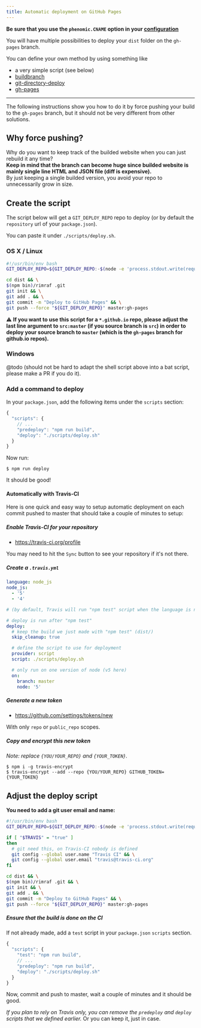 ```yaml
---
title: Automatic deployment on GitHub Pages
---
```


**Be sure that you use the ``phenomic.CNAME`` option in your
[configuration](./configuration/)**

You will have multiple possibilities to deploy your `dist` folder on the
`gh-pages` branch.

You can define your own method by using something like
- a very simple script (see below)
- [buildbranch](https://www.npmjs.com/package/buildbranch)
- [git-directory-deploy](https://github.com/X1011/git-directory-deploy)
- [gh-pages](https://www.npmjs.com/package/gh-pages)

---

The following instructions show you how to do it by force pushing your build to
the ``gh-pages`` branch,
but it should not be very different from other solutions.

## Why force pushing?

Why do you want to keep track of the builded website when you can just rebuild
it any time?  
**Keep in mind that the branch can become huge since builded website is mainly
single line HTML and JSON file (diff is expensive).**  
By just keeping a single builded version, you avoid your repo to unnecessarily grow in size.

## Create the script

The script below will get a ``GIT_DEPLOY_REPO`` repo to deploy (or by default
the ``repository`` url of your ``package.json``).

You can paste it under ``./scripts/deploy.sh``.

### OS X / Linux

```bash
#!/usr/bin/env bash
GIT_DEPLOY_REPO=${GIT_DEPLOY_REPO:-$(node -e 'process.stdout.write(require("./package.json").repository)')}

cd dist && \
$(npm bin)/rimraf .git
git init && \
git add . && \
git commit -m "Deploy to GitHub Pages" && \
git push --force "${GIT_DEPLOY_REPO}" master:gh-pages
```

⚠️ **If you want to use this script for a ``*.github.io`` repo, please adjust the
last line argument to ``src:master`` (if you source branch is `src`) in order
to deploy your source branch to ``master`` (which is the ``gh-pages`` branch for
github.io repos).**

### Windows

@todo (should not be hard to adapt the shell script above into a bat script,
please make a PR if you do it).

### Add a command to deploy

In your `package.json`, add the following items under the `scripts` section:

```js
{
  "scripts": {
    // ...
    "predeploy": "npm run build",
    "deploy": "./scripts/deploy.sh"
  }
}
```

Now run:

```console
$ npm run deploy
```

It should be good!

#### Automatically with Travis-CI

Here is one quick and easy way to setup automatic deployment on each commit
pushed to master that should take a couple of minutes to setup:

##### Enable Travis-CI for your repository

- https://travis-ci.org/profile

You may need to hit the `Sync` button to see your repository if it's not there.

##### Create a `.travis.yml`

```yml
language: node_js
node_js:
  - '5'
  - '4'

# (by default, Travis will run "npm test" script when the language is node_js)

# deploy is run after "npm test"
deploy:
  # keep the build we just made with "npm test" (dist/)
  skip_cleanup: true

  # define the script to use for deployment
  provider: script
  script: ./scripts/deploy.sh

  # only run on one version of node (v5 here)
  on:
    branch: master
    node: '5'
```

##### Generate a new token

- https://github.com/settings/tokens/new

With only `repo` or `public_repo` scopes.

##### Copy and encrypt this new token

*Note: replace `{YOU/YOUR_REPO}` and `{YOUR_TOKEN}`.*

```console
$ npm i -g travis-encrypt
$ travis-encrypt --add --repo {YOU/YOUR_REPO} GITHUB_TOKEN={YOUR_TOKEN}
```

## Adjust the deploy script

__You need to add a git user email and name:__

```sh
#!/usr/bin/env bash
GIT_DEPLOY_REPO=${GIT_DEPLOY_REPO:-$(node -e 'process.stdout.write(require("./package.json").repository)')}

if [ "$TRAVIS" = "true" ]
then
  # git need this, on Travis-CI nobody is defined
  git config --global user.name "Travis CI" && \
  git config --global user.email "travis@travis-ci.org"
fi

cd dist && \
$(npm bin)/rimraf .git && \
git init && \
git add . && \
git commit -m "Deploy to GitHub Pages" && \
git push --force "${GIT_DEPLOY_REPO}" master:gh-pages
```

##### Ensure that the build is done on the CI

If not already made, add a `test` script in your `package.json` `scripts`
section.

```js
{
  "scripts": {
    "test": "npm run build",
    // ...
    "predeploy": "npm run build",
    "deploy": "./scripts/deploy.sh"
  }
}
```

Now, commit and push to master, wait a couple of minutes and it should be good.

_If you plan to rely on Travis only, you can remove the `predeploy` and
`deploy` scripts that we defined earlier._
Or you can keep it, just in case.
